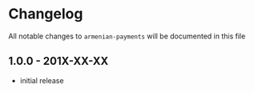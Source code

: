 # Changelog

All notable changes to `armenian-payments` will be documented in this file

## 1.0.0 - 201X-XX-XX

- initial release
